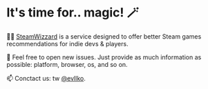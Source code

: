 # It's time for.. magic! 🪄

🧙‍♂️ [SteamWizzard](https://steamwizzard.com) is a service designed to offer better Steam games recommendations for indie devs & players.

🐛 Feel free to open new issues. Just provide as much information as possible: platform, browser, os, and so on.

📫 Conctact us: tw [@evllko](https://twitter.com/evlko).
